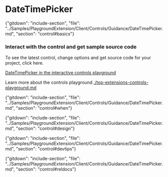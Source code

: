 ﻿# DateTimePicker

{"gitdown": "include-section", "file": "../Samples/PlaygroundExtension/Client/Controls/Guidance/DateTimePicker.md", "section": "control#basics"}

<!-- TODO get an IMAGE to embed here -->

### Interact with the control and get sample source code
To see the latest control, change options and get source code for your project, click here.

<a href="https://ms.portal.azure.com/?Microsoft_Azure_Playground=true#blade/Microsoft_Azure_Playground/ControlsIndexBlade/DateTimePickerPlayground" target="_blank">DateTimePicker in the interactive controls playground</a>

Learn more about the controls playground [./top-extensions-controls-playground.md](./top-extensions-controls-playground.md)


<!-- TODO get an SAMPLE CODE to embed here -->

{"gitdown": "include-section", "file": "../Samples/PlaygroundExtension/Client/Controls/Guidance/DateTimePicker.md", "section": "control#when"}

{"gitdown": "include-section", "file": "../Samples/PlaygroundExtension/Client/Controls/Guidance/DateTimePicker.md", "section": "control#design"}

{"gitdown": "include-section", "file": "../Samples/PlaygroundExtension/Client/Controls/Guidance/DateTimePicker.md", "section": "control#devtips"}

{"gitdown": "include-section", "file": "../Samples/PlaygroundExtension/Client/Controls/Guidance/DateTimePicker.md", "section": "control#reldocs"}
